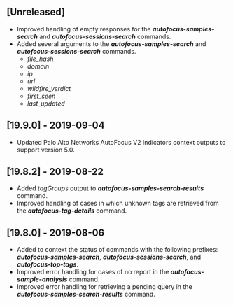 ## [Unreleased]
  - Improved handling of empty responses for the  ***autofocus-samples-search*** and ***autofocus-sessions-search*** commands.
  - Added several arguments to the ***autofocus-samples-search*** and ***autofocus-sessions-search*** commands.
      - *file_hash*
      - *domain*
      - *ip*
      - *url*
      - *wildfire_verdict*
      - *first_seen*
      - *last_updated*

## [19.9.0] - 2019-09-04
  - Updated Palo Alto Networks AutoFocus V2 Indicators context outputs to support version 5.0.

## [19.8.2] - 2019-08-22
  - Added *tagGroups* output to ***autofocus-samples-search-results*** command.
  - Improved handling of cases in which unknown tags are retrieved from the ***autofocus-tag-details*** command.


## [19.8.0] - 2019-08-06
  - Added to context the status of commands with the following prefixes: ***autofocus-samples-search***, ***autofocus-sessions-search***, and ***autofocus-top-tags***.
  - Improved error handling for cases of no report in the ***autofocus-sample-analysis*** command.
  - Improved error handling for retrieving a pending query in the ***autofocus-samples-search-results*** command.
